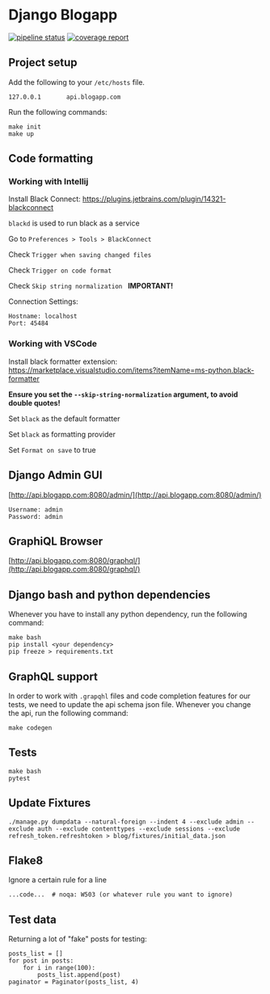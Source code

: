 # Django Blogapp

[![pipeline status](https://gitlab.liip.ch/liip-sg-apprentice/manuel-schmid/blogapp-backend/badges/main/pipeline.svg)](https://gitlab.liip.ch/liip-sg-apprentice/manuel-schmid/blogapp-backend/-/commits/main)    [![coverage report](https://gitlab.liip.ch/liip-sg-apprentice/manuel-schmid/blogapp-backend/badges/main/coverage.svg)](https://gitlab.liip.ch/liip-sg-apprentice/manuel-schmid/blogapp-backend/-/commits/main)

## Project setup

Add the following to your `/etc/hosts` file.

    127.0.0.1       api.blogapp.com

Run the following commands:

    make init
    make up


## Code formatting

### Working with Intellij
Install Black Connect: https://plugins.jetbrains.com/plugin/14321-blackconnect

`blackd` is used to run black as a service

Go to `Preferences > Tools > BlackConnect`

Check `Trigger when saving changed files`

Check `Trigger on code format`

Check `Skip string normalization `  **IMPORTANT!**

Connection Settings:

    Hostname: localhost
    Port: 45484


### Working with VSCode

Install black formatter extension: https://marketplace.visualstudio.com/items?itemName=ms-python.black-formatter

**Ensure you set the `--skip-string-normalization` argument, to avoid double quotes!**

Set `black` as the default formatter

Set `black` as formatting provider

Set `Format on save` to true

## Django Admin GUI
[http://api.blogapp.com:8080/admin/](http://api.blogapp.com:8080/admin/)
    
    Username: admin
    Password: admin

## GraphiQL Browser
[http://api.blogapp.com:8080/graphql/](http://api.blogapp.com:8080/graphql/)


## Django bash and python dependencies
Whenever you have to install any python dependency, run the following command:

    make bash
    pip install <your dependency>
    pip freeze > requirements.txt


## GraphQL support
In order to work with `.grapqhl` files and code completion features for our tests, we need to update the api schema json file.
Whenever you change the api, run the following command:

    make codegen


## Tests
    make bash
    pytest


## Update Fixtures

    ./manage.py dumpdata --natural-foreign --indent 4 --exclude admin --exclude auth --exclude contenttypes --exclude sessions --exclude refresh_token.refreshtoken > blog/fixtures/initial_data.json


## Flake8

Ignore a certain rule for a line
    
    ...code...  # noqa: W503 (or whatever rule you want to ignore)


## Test data

Returning a lot of "fake" posts for testing:

    posts_list = []
    for post in posts:
        for i in range(100):
            posts_list.append(post)
    paginator = Paginator(posts_list, 4)
